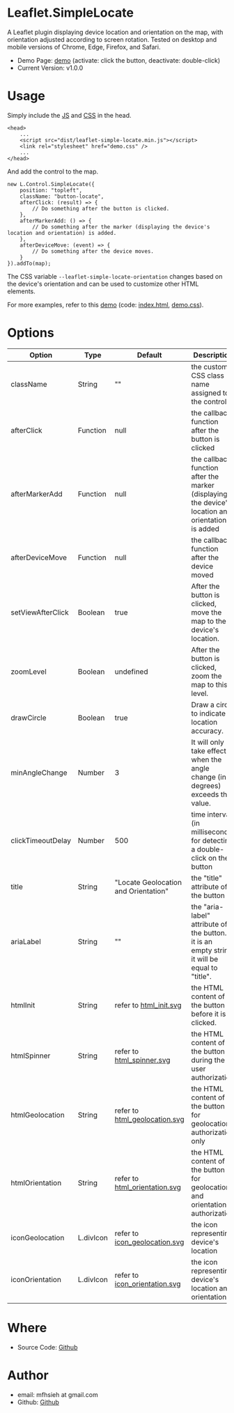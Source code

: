 Leaflet.SimpleLocate
=

A Leaflet plugin displaying device location and orientation on the map, with orientation adjusted according to screen rotation. Tested on desktop and mobile versions of Chrome, Edge, Firefox, and Safari.

* Demo Page: [demo](https://mfhsieh.github.io/leaflet-simple-locate/) (activate: click the button, deactivate: double-click)
* Current Version: v1.0.0


# Usage

Simply include the [JS](https://github.com/mfhsieh/leaflet-simple-locate/blob/main/dist/leaflet-simple-locate.min.js) and [CSS](https://github.com/mfhsieh/leaflet-simple-locate/blob/main/examples/demo.css) in the head.

```
<head>
    ...
    <script src="dist/leaflet-simple-locate.min.js"></script>
    <link rel="stylesheet" href="demo.css" />
    ...
</head>
```

And add the control to the map.

```
new L.Control.SimpleLocate({
    position: "topleft",
    className: "button-locate",
    afterClick: (result) => {
        // Do something after the button is clicked.
    },
    afterMarkerAdd: () => {
        // Do something after the marker (displaying the device's location and orientation) is added.
    },
    afterDeviceMove: (event) => {
        // Do something after the device moves.
    }
}).addTo(map);
```

The CSS variable `--leaflet-simple-locate-orientation` changes based on the device's orientation and can be used to customize other HTML elements.

For more examples, refer to this [demo](https://mfhsieh.github.io/leaflet-simple-locate/) (code: [index.html](https://github.com/mfhsieh/leaflet-simple-locate/blob/main/index.html), [demo.css](https://github.com/mfhsieh/leaflet-simple-locate/blob/main/examples/demo.css)).


# Options

| Option            | Type      | Default                                                                                                        | Description                                                                                        |
| ----------------- | --------- | -------------------------------------------------------------------------------------------------------------- | -------------------------------------------------------------------------------------------------- |
| className         | String    | ""                                                                                                             | the custom CSS class name assigned to the control                                                  |
| afterClick        | Function  | null                                                                                                           | the callback function after the button is clicked                                                  |
| afterMarkerAdd    | Function  | null                                                                                                           | the callback function after the marker (displaying the device's location and orientation) is added |
| afterDeviceMove   | Function  | null                                                                                                           | the callback function after the device moved                                                       |
| setViewAfterClick | Boolean   | true                                                                                                           | After the button is clicked, move the map to the device's location.                                |
| zoomLevel         | Boolean   | undefined                                                                                                      | After the button is clicked, zoom the map to this level.                                           |
| drawCircle        | Boolean   | true                                                                                                           | Draw a circle to indicate location accuracy.                                                       |
| minAngleChange    | Number    | 3                                                                                                              | It will only take effect when the angle change (in degrees) exceeds this value.                    |
| clickTimeoutDelay | Number    | 500                                                                                                            | time interval (in milliseconds) for detecting a double-click on the button                         |
| title             | String    | "Locate Geolocation and Orientation"                                                                           | the "title" attribute of the button                                                                |
| ariaLabel         | String    | ""                                                                                                             | the "aria-label" attribute of the button. If it is an empty string, it will be equal to "title".   |
| htmlInit          | String    | refer to [html_init.svg](https://github.com/mfhsieh/leaflet-simple-locate/blob/main/images/html_init.svg)               | the HTML content of the button before it is clicked.                                               |
| htmlSpinner       | String    | refer to [html_spinner.svg](https://github.com/mfhsieh/leaflet-simple-locate/blob/main/images/html_spinner.svg)         | the HTML content of the button during the user authorization                                       |
| htmlGeolocation   | String    | refer to [html_geolocation.svg](https://github.com/mfhsieh/leaflet-simple-locate/blob/main/images/html_geolocation.svg) | the HTML content of the button for geolocation authorization only                                  |
| htmlOrientation   | String    | refer to [html_orientation.svg](https://github.com/mfhsieh/leaflet-simple-locate/blob/main/images/html_orientation.svg) | the HTML content of the button for geolocation and orientation authorization                       |
| iconGeolocation   | L.divIcon | refer to [icon_geolocation.svg](https://github.com/mfhsieh/leaflet-simple-locate/blob/main/images/icon_geolocation.svg) | the icon representing device's location                                                            |
| iconOrientation   | L.divIcon | refer to [icon_orientation.svg](https://github.com/mfhsieh/leaflet-simple-locate/blob/main/images/icon_orientation.svg) | the icon representing device's location and orientation                                            |

# Where

* Source Code: [Github](https://github.com/mfhsieh/leaflet-simple-locate)


# Author

* email: mfhsieh at gmail.com
* Github: [Github](https://github.com/mfhsieh/)
